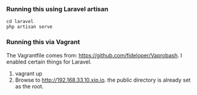 ### Running this using Laravel artisan

```
cd laravel
php artisan serve
```

### Running this via Vagrant

The Vagrantfile comes from: https://github.com/fideloper/Vaprobash. I enabled certain things for Laravel.

1. vagrant up
2. Browse to http://192.168.33.10.xip.io. the public directory is already set as the root.
